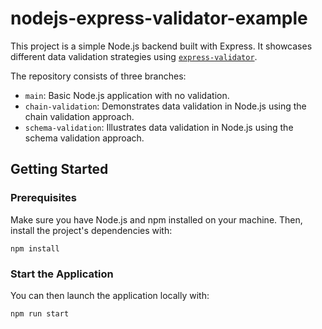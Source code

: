 # nodejs-express-validator-example
This project is a simple Node.js backend built with Express. It showcases different data validation strategies using [`express-validator`](https://express-validator.github.io/docs).

The repository consists of three branches:
* `main`: Basic Node.js application with no validation.
* `chain-validation`: Demonstrates data validation in Node.js using the chain validation approach.
* `schema-validation`: Illustrates data validation in Node.js using the schema validation approach.

## Getting Started
### Prerequisites
Make sure you have Node.js and npm installed on your machine. Then, install the project's dependencies with:
```
npm install
```
### Start the Application
You can then launch the application locally with:
```
npm run start
```
